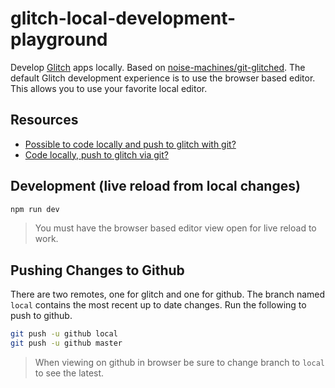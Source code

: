 # glitch-local-development-playground

Develop [Glitch](https://glitch.com) apps locally.  Based on [noise-machines/git-glitched](https://github.com/noise-machines/git-glitched).
The default Glitch development experience is to use the browser based editor.  This allows you to use your favorite local editor.

## Resources

* [Possible to code locally and push to glitch with git?](https://support.glitch.com/t/possible-to-code-locally-and-push-to-glitch-with-git/2704/3)
* [Code locally, push to glitch via git?](https://support.glitch.com/t/code-locally-push-to-glitch-via-git/4227/5?u=tim)

## Development (live reload from local changes)

```sh
npm run dev
```

> You must have the browser based editor view open for live reload to work.

## Pushing Changes to Github

There are two remotes, one for glitch and one for github.  The branch named `local` contains the most recent up to date changes.  Run the following to push to github.

```sh
git push -u github local
git push -u github master
```

> When viewing on github in browser be sure to change branch to `local` to see the latest.